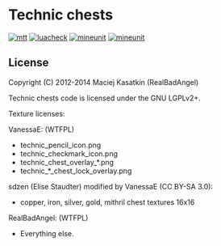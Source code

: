 Technic chests
==============

[![mtt](https://github.com/mt-mods/technic/actions/workflows/mtt.yml/badge.svg)](https://github.com/mt-mods/technic/actions/workflows/mtt.yml?query=branch%3Amaster)
[![luacheck](https://github.com/mt-mods/technic/actions/workflows/luacheck.yml/badge.svg)](https://github.com/mt-mods/technic/actions/workflows/luacheck.yml?query=branch%3Amaster)
[![mineunit](https://github.com/mt-mods/technic/actions/workflows/mineunit.yml/badge.svg)](https://github.com/mt-mods/technic/actions/workflows/mineunit.yml?query=branch%3Amaster)
[![mineunit](https://byob.yarr.is/mt-mods/technic/coverage-chests)](https://github.com/mt-mods/technic/actions/workflows/mineunit.yml?query=branch%3Amaster+is%3Asuccess)

License
-------

Copyright (C) 2012-2014 Maciej Kasatkin (RealBadAngel)

Technic chests code is licensed under the GNU LGPLv2+.

Texture licenses:

VanessaE: (WTFPL)
  * technic\_pencil\_icon.png
  * technic\_checkmark\_icon.png
  * technic\_chest\_overlay\_*.png
  * technic\_*\_chest\_lock\_overlay.png

sdzen (Elise Staudter) modified by VanessaE (CC BY-SA 3.0):
  * copper, iron, silver, gold, mithril chest textures 16x16

RealBadAngel: (WTFPL)
  * Everything else.

